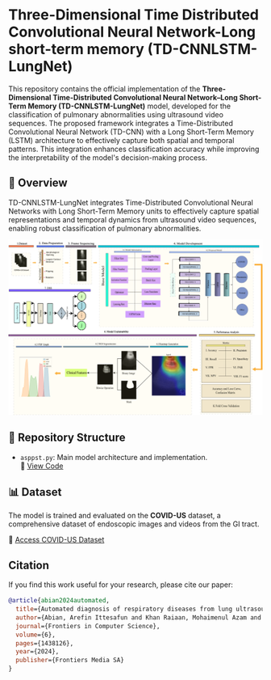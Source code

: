 # Three-Dimensional Time Distributed Convolutional Neural Network-Long short-term memory (TD-CNNLSTM-LungNet)

This repository contains the official implementation of the **Three-Dimensional Time-Distributed Convolutional Neural Network–Long Short-Term Memory (TD-CNNLSTM-LungNet)** model, developed for the classification of pulmonary abnormalities using ultrasound video sequences. The proposed framework integrates a Time-Distributed Convolutional Neural Network (TD-CNN) with a Long Short-Term Memory (LSTM) architecture to effectively capture both spatial and temporal patterns. This integration enhances classification accuracy while improving the interpretability of the model's decision-making process.

## 🔬 Overview

TD-CNNLSTM-LungNet integrates Time-Distributed Convolutional Neural Networks with Long Short-Term Memory units to effectively capture spatial representations and temporal dynamics from ultrasound video sequences, enabling robust classification of pulmonary abnormalities.
<p align="center">
  <img src="https://github.com/mak-raiaan/3DTD-CNNLSTM-LungNet/blob/e2cd4827f9b581442a46f2d66e7c831d8a198237/Main%20Diagra%203DTD-CNNLSTM-LungNet.png" alt="Lung Model Architecture" width="1000"/>
</p>

## 📁 Repository Structure

- `asppst.py`: Main model architecture and implementation.  
  🔗 [View Code](https://github.com/mak-raiaan/3DTD-CNNLSTM-LungNet/blob/e2cd4827f9b581442a46f2d66e7c831d8a198237/3DTD-CNNLSTM-LungNet.py)

## 📊 Dataset

The model is trained and evaluated on the **COVID-US** dataset, a comprehensive dataset of endoscopic images and videos from the GI tract.

🔗 [Access COVID-US Dataset](https://github.com/nrc-cnrc/COVID-US)


## Citation

If you find this work useful for your research, please cite our paper:
```bibtex
@article{abian2024automated,
  title={Automated diagnosis of respiratory diseases from lung ultrasound videos ensuring XAI: an innovative hybrid model approach},
  author={Abian, Arefin Ittesafun and Khan Raiaan, Mohaimenul Azam and Karim, Asif and Azam, Sami and Fahad, Nur Mohammad and Shafiabady, Niusha and Yeo, Kheng Cher and De Boer, Friso},
  journal={Frontiers in Computer Science},
  volume={6},
  pages={1438126},
  year={2024},
  publisher={Frontiers Media SA}
}
